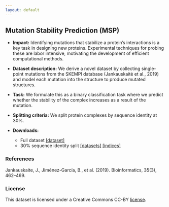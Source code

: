 ```yaml
---
layout: default
---
```


## Mutation Stability Prediction (MSP)
  - **Impact:** Identifying mutations that stabilize a protein’s interactions is a key task in designing new proteins. Experimental techniques for probing these are labor intensive, motivating the development of efficient computational methods.
  - **Dataset description:** We derive a novel dataset by collecting single-point mutations from the SKEMPI database (Jankauskaitė et al., 2019) and model each mutation into the structure to produce mutated structures.
  - **Task:** We formulate this as a binary classification task where we predict whether the stability of the complex increases as a result of the mutation.
  - **Splitting criteria:** We split protein complexes by sequence identity at 30%.
  - **Downloads:**

    - Full dataset [[dataset]](https://drive.google.com/uc?export=download&id=1ACkgojNUKo_ck34F3VEvsjHtlqIs2ecx)
    - 30% sequence identity split
      [[datasets]](https://drive.google.com/uc?export=download&id=13aIU0JVD-PznEdrEzeCdL5ICEgWSS9Jj)
      [[indices]](https://drive.google.com/uc?export=download&id=1duge3FQeEs1Oup0az2lZhdvJLDmbx6-H)

### References

Jankauskaite, J., Jiménez-García, B., et al. (2019). Bioinformatics, 35(3), 462–469.

### License

This dataset is licensed under a Creative Commons CC-BY [license](./LICENSE).
